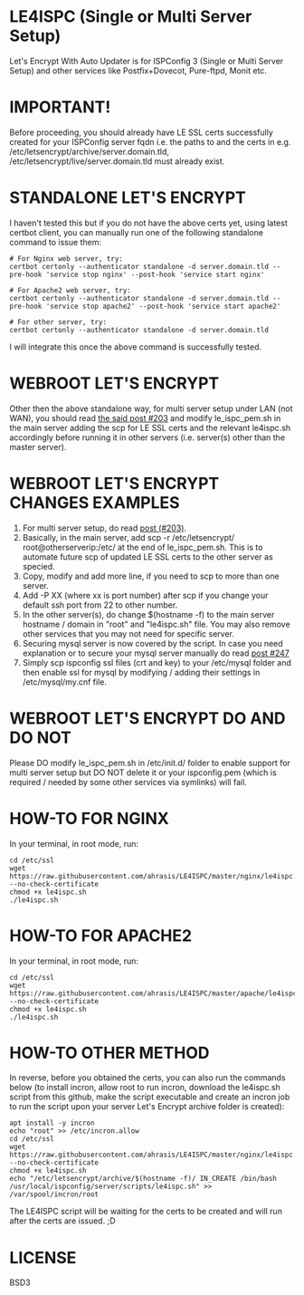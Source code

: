 # LE4ISPC (Single or Multi Server Setup)
Let's Encrypt With Auto Updater is for ISPConfig 3 (Single or Multi Server Setup) and other services like Postfix+Dovecot, Pure-ftpd, Monit etc.

# IMPORTANT! 
Before proceeding, you should already have LE SSL certs successfully created for your ISPConfig server fqdn i.e. the paths to and the certs in e.g. /etc/letsencrypt/archive/server.domain.tld, /etc/letsencrypt/live/server.domain.tld must already exist.

# STANDALONE LET'S ENCRYPT
I haven't tested this but if you do not have the above certs yet, using latest certbot client, you can manually run one of the following standalone command to issue them:
``` 
# For Nginx web server, try:
certbot certonly --authenticator standalone -d server.domain.tld --pre-hook 'service stop nginx' --post-hook 'service start nginx'

# For Apache2 web server, try:
certbot certonly --authenticator standalone -d server.domain.tld --pre-hook 'service stop apache2' --post-hook 'service start apache2'

# For other server, try:
certbot certonly --authenticator standalone -d server.domain.tld
```
I will integrate this once the above command is successfully tested.

# WEBROOT LET'S ENCRYPT
Other then the above standalone way, for multi server setup under LAN (not WAN), you should read [the said post #203](https://www.howtoforge.com/community/threads/securing-ispconfig-3-control-panel-port-8080-with-lets-encrypt-free-ssl.75554/page-11#post-368888) and modify le_ispc_pem.sh in the main server adding the scp for LE SSL certs and the relevant le4ispc.sh accordingly before running it in other servers (i.e. server(s) other than the master server).

# WEBROOT LET'S ENCRYPT CHANGES EXAMPLES
1. For multi server setup, do read [post (#203)](https://www.howtoforge.com/community/threads/securing-ispconfig-3-control-panel-port-8080-with-lets-encrypt-free-ssl.75554/page-11#post-368888).
2. Basically, in the main server, add scp -r /etc/letsencrypt/ root@otherserverip:/etc/ at the end of le_ispc_pem.sh. This is to automate future scp of updated LE SSL certs to the other server as specied.
3. Copy, modify and add more line, if you need to scp to more than one server.
4. Add -P XX (where xx is port number) after scp if you change your default ssh port from 22 to other number.
5. In the other server(s), do change $(hostname -f) to the main server hostname / domain in "root" and "le4ispc.sh" file. You may also remove other services that you may not need for specific server.
6. Securing mysql server is now covered by the script. In case you need explanation or to secure your mysql server manually do read [post #247](https://www.howtoforge.com/community/threads/securing-ispconfig-3-control-panel-port-8080-with-lets-encrypt-free-ssl.75554/page-13#post-376720)
7. Simply scp ispconfig ssl files (crt and key) to your /etc/mysql folder and then enable ssl for mysql by modifying / adding their settings in /etc/mysql/my.cnf file.

# WEBROOT LET'S ENCRYPT DO AND DO NOT
Please DO modify le_ispc_pem.sh in /etc/init.d/ folder to enable support for multi server setup but DO NOT delete it or your ispconfig.pem (which is required / needed by some other services via symlinks) will fail.

# HOW-TO FOR NGINX
In your terminal, in root mode, run:
```
cd /etc/ssl
wget https://raw.githubusercontent.com/ahrasis/LE4ISPC/master/nginx/le4ispc.sh --no-check-certificate
chmod +x le4ispc.sh
./le4ispc.sh
```

# HOW-TO FOR APACHE2
In your terminal, in root mode, run:
```
cd /etc/ssl
wget https://raw.githubusercontent.com/ahrasis/LE4ISPC/master/apache/le4ispc.sh --no-check-certificate
chmod +x le4ispc.sh
./le4ispc.sh
```

# HOW-TO OTHER METHOD
In reverse, before you obtained the certs, you can also run the commands below (to install incron, allow root to run incron, download the le4ispc.sh script from this github, make the script executable and create an incron job to run the script upon your server Let's Encrypt archive folder is created):
```
apt install -y incron
echo "root" >> /etc/incron.allow
cd /etc/ssl
wget https://raw.githubusercontent.com/ahrasis/LE4ISPC/master/nginx/le4ispc.sh --no-check-certificate
chmod +x le4ispc.sh
echo "/etc/letsencrypt/archive/$(hostname -f)/ IN_CREATE /bin/bash /usr/local/ispconfig/server/scripts/le4ispc.sh" >> /var/spool/incron/root
```
The LE4ISPC script will be waiting for the certs to be created and will run after the certs are issued. ;D


# LICENSE
BSD3
